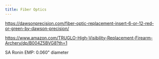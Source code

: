 ```yaml
---
title: Fiber Optics
---
```

https://dawsonprecision.com/fiber-optic-replacement-insert-6-or-12-red-or-green-by-dawson-precision/

https://www.amazon.com/TRUGLO-High-Visibility-Replacement-Firearm-Archery/dp/B004Z5BVG8?th=1

SA Ronin EMP: 0.060" diameter
